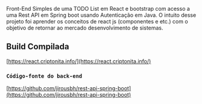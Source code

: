 Front-End Simples de uma TODO List em React e bootstrap com acesso a uma Rest API em Spring boot usando Autenticação em Java.
O intuito desse projeto foi aprender os conceitos de react js (componentes e etc.) com o objetivo de retornar ao mercado desenvolvimento de sistemas.

## Build Compilada

[https://react.criptonita.info/](https://react.criptonita.info/)

### `Código-fonte do back-end`

[https://github.com/jirousbh/rest-api-spring-boot](https://github.com/jirousbh/rest-api-spring-boot) 
